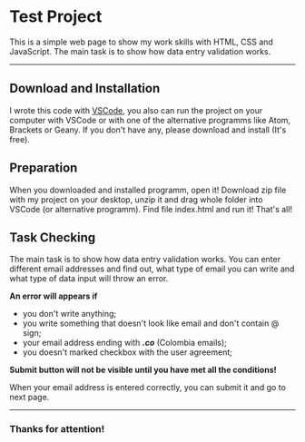 # Test Project

This is a simple web page to show my work skills with HTML, CSS and JavaScript. The main task is to show how data entry validation works.

---

## Download and Installation

I wrote this code with [VSCode](https://visualstudio.microsoft.com/downloads/), you also can run the project on your computer with VSCode or with one of the alternative programms like Atom, Brackets or Geany. If you don't have any, please download and install (It's free).
<br />

## Preparation

When you downloaded and installed programm, open it! Download zip file with my project on your desktop, unzip it and drag whole folder into VSCode (or alternative programm). Find file index.html and run it! That's all!
<br />

## Task Checking

The main task is to show how data entry validation works. You can enter different email addresses and find out, what type of email you can write and what type of data input will throw an error.
<br />

**An error will appears if**

- you don't write anything;
- you write something that doesn't look like email and don't contain @ sign;
- your email address ending with **_.co_** (Colombia emails);
- you doesn't marked checkbox with the user agreement;

**Submit button will not be visible until you have met all the conditions!**

When your email address is entered correctly, you can submit it and go to next page.
<br />

---

### Thanks for attention!
